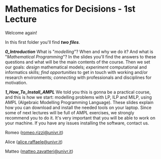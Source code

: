 # Mathematics for Decisions - 1st Lecture #

Welcome again!

In this first folder you'll find ___two files___.

___0_Introduction___
What is "_modelling_"? When and why we do it? And what is "_Mathematical Programming_"?
In the slides you'll find the answers to these questions and what will be the main contents of the course.
Then we set our goals: _design_ mathematical models; _experiment_ computational and informatics skills; _find opportunities_ to get in touch with working and/or research environments; _connecting_ with professionals and disciplines for motivation.

___1_How_To_Install_AMPL___
We told you this is gonna be a practical course, and this is how we start: modelling problems with LP, ILP and MILP, using AMPL (Algebraic Modelling Programming Language). These slides explain how you can download and install the needed tools on your laptop. Since some of next lectures will be full of AMPL exercises, we strongly recommend you to do it. It's very important that you will be able to work on your machine. If you have any issues installing the software, contact us.


Romeo (romeo.rizzi@univr.it)

Alice (alice.raffaele@univr.it)

Matteo (matteo.zavatteri@univr.it)